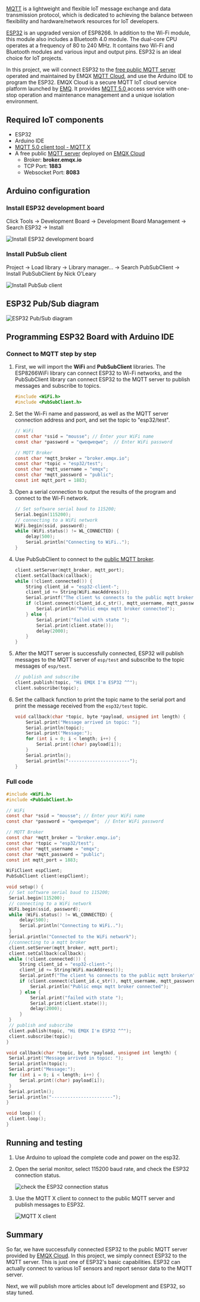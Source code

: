 [MQTT](https://www.emqx.com/en/mqtt) is a lightweight and flexible IoT message exchange and data transmission protocol, which is dedicated to achieving the balance between flexibility and hardware/network resources for IoT developers.

[ESP32](https://www.espressif.com/en/products/socs/esp32) is an upgraded version of ESP8266. In addition to the Wi-Fi module, this module also includes a Bluetooth 4.0 module. The dual-core CPU operates at a frequency of 80 to 240 MHz. It contains two Wi-Fi and Bluetooth modules and various input and output pins. ESP32 is an ideal choice for IoT projects.

In this project, we will connect ESP32 to the [free public MQTT server](https://www.emqx.com/en/mqtt/public-mqtt5-broker) operated and maintained by EMQX [MQTT Cloud](https://www.emqx.com/en/cloud), and use the Arduino IDE to program the ESP32. EMQX Cloud is a secure MQTT IoT cloud service platform launched by [EMQ](https://www.emqx.com/en). It provides [MQTT 5.0 ](https://www.emqx.com/en/mqtt/mqtt5) access service with one-stop operation and maintenance management and a unique isolation environment.



## Required IoT components

* ESP32
* Arduino IDE
* [MQTT 5.0 client tool - MQTT X](https://mqttx.app)
* A free public [MQTT server](https://www.emqx.io) deployed on [EMQX Cloud](https://www.emqx.com/en/cloud)
  - Broker: **broker.emqx.io**
  - TCP Port: **1883**
  - Websocket Port: **8083**


## Arduino configuration

### Install ESP32 development board

Click Tools -> Development Board -> Development Board Management -> Search ESP32 -> Install

![Install ESP32 development board](https://static.emqx.net/images/99c502b39ef7d21dc75632e42aa89708.png)

### Install PubSub client

Project -> Load library -> Library manager... -> Search PubSubClient -> Install PubSubClient by Nick O’Leary

![Install PubSub client](https://static.emqx.net/images/cb7b0228aa91bf300eec5a725da159d3.png)



## ESP32 Pub/Sub diagram 

![ESP32 Pub/Sub diagram](https://static.emqx.net/images/d6265585d6257fc02c722fe45888bdac.png)

## Programming ESP32 Board with Arduino IDE

### Connect to MQTT step by step

1. First, we will import the **WiFi** and **PubSubClient** libraries. The ESP8266WiFi library can connect ESP32 to Wi-Fi networks, and the PubSubClient library can connect ESP32 to the MQTT server to publish messages and subscribe to topics.

   ```c
   #include <WiFi.h>
   #include <PubSubClient.h>
   ```

2. Set the Wi-Fi name and password, as well as the MQTT server connection address and port, and set the topic to "esp32/test".

   ```c
   // WiFi
   const char *ssid = "mousse"; // Enter your WiFi name
   const char *password = "qweqweqwe";  // Enter WiFi password
   
   // MQTT Broker
   const char *mqtt_broker = "broker.emqx.io";
   const char *topic = "esp32/test";
   const char *mqtt_username = "emqx";
   const char *mqtt_password = "public";
   const int mqtt_port = 1883;
   ```

3. Open a serial connection to output the results of the program and connect to the Wi-Fi network.

   ```c
   // Set software serial baud to 115200;
   Serial.begin(115200);
   // connecting to a WiFi network
   WiFi.begin(ssid, password);
   while (WiFi.status() != WL_CONNECTED) {
       delay(500);
       Serial.println("Connecting to WiFi..");
   }
   ```

4. Use PubSubClient to connect to the [public MQTT broker](https://www.emqx.com/en/blog/popular-online-public-mqtt-brokers).

   ```c
   client.setServer(mqtt_broker, mqtt_port);
   client.setCallback(callback);
   while (!client.connected()) {
       String client_id = "esp32-client-";
       client_id += String(WiFi.macAddress());
       Serial.printf("The client %s connects to the public mqtt broker\n", client_id.c_str());
       if (client.connect(client_id.c_str(), mqtt_username, mqtt_password)) {
           Serial.println("Public emqx mqtt broker connected");
       } else {
           Serial.print("failed with state ");
           Serial.print(client.state());
           delay(2000);
       }
   }
   ```

5. After the MQTT server is successfully connected, ESP32 will publish messages to the MQTT server of `esp/test` and subscribe to the topic messages of `esp/test`.

   ```c
   // publish and subscribe
   client.publish(topic, "Hi EMQX I'm ESP32 ^^");
   client.subscribe(topic);
   ```

6. Set the callback function to print the topic name to the serial port and print the message received from the `esp32/test` topic.

   ```c
   void callback(char *topic, byte *payload, unsigned int length) {
       Serial.print("Message arrived in topic: ");
       Serial.println(topic);
       Serial.print("Message:");
       for (int i = 0; i < length; i++) {
           Serial.print((char) payload[i]);
       }
       Serial.println();
       Serial.println("-----------------------");
   }
   ```

### Full code

```c
#include <WiFi.h>
#include <PubSubClient.h>

// WiFi
const char *ssid = "mousse"; // Enter your WiFi name
const char *password = "qweqweqwe";  // Enter WiFi password

// MQTT Broker
const char *mqtt_broker = "broker.emqx.io";
const char *topic = "esp32/test";
const char *mqtt_username = "emqx";
const char *mqtt_password = "public";
const int mqtt_port = 1883;

WiFiClient espClient;
PubSubClient client(espClient);

void setup() {
 // Set software serial baud to 115200;
 Serial.begin(115200);
 // connecting to a WiFi network
 WiFi.begin(ssid, password);
 while (WiFi.status() != WL_CONNECTED) {
     delay(500);
     Serial.println("Connecting to WiFi..");
 }
 Serial.println("Connected to the WiFi network");
 //connecting to a mqtt broker
 client.setServer(mqtt_broker, mqtt_port);
 client.setCallback(callback);
 while (!client.connected()) {
     String client_id = "esp32-client-";
     client_id += String(WiFi.macAddress());
     Serial.printf("The client %s connects to the public mqtt broker\n", client_id.c_str());
     if (client.connect(client_id.c_str(), mqtt_username, mqtt_password)) {
         Serial.println("Public emqx mqtt broker connected");
     } else {
         Serial.print("failed with state ");
         Serial.print(client.state());
         delay(2000);
     }
 }
 // publish and subscribe
 client.publish(topic, "Hi EMQX I'm ESP32 ^^");
 client.subscribe(topic);
}

void callback(char *topic, byte *payload, unsigned int length) {
 Serial.print("Message arrived in topic: ");
 Serial.println(topic);
 Serial.print("Message:");
 for (int i = 0; i < length; i++) {
     Serial.print((char) payload[i]);
 }
 Serial.println();
 Serial.println("-----------------------");
}

void loop() {
 client.loop();
}
```


## Running and testing

1. Use Arduino to upload the complete code and power on the esp32.

2. Open the serial monitor, select 115200 baud rate, and check the ESP32 connection status.

   ![check the ESP32 connection status](https://static.emqx.net/images/08d1cf506e708f40861f4d2ea4776c1f.png)

3. Use the MQTT X client to connect to the public MQTT server and publish messages to ESP32.

   ![MQTT X client](https://static.emqx.net/images/2dc50309dbba7bdc8a65ec9b4b082b8c.png)


## Summary 

So far, we have successfully connected ESP32 to the public MQTT server provided by [EMQX Cloud](https://www.emqx.com/en/cloud). In this project, we simply connect ESP32 to the MQTT server. This is just one of ESP32's basic capabilities. ESP32 can actually connect to various IoT sensors and report sensor data to the MQTT server.

Next, we will publish more articles about IoT development and ESP32, so stay tuned.
